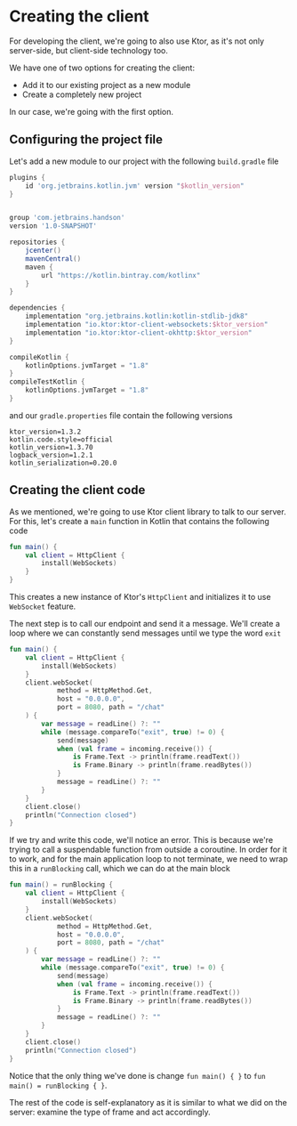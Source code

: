 # Creating the client

For developing the client, we're going to also use Ktor, as it's not only server-side, but
client-side technology too. 

We have one of two options for creating the client:

* Add it to our existing project as a new module
* Create a completely new project

In our case, we're going with the first option.

## Configuring the project file 

Let's add a new module to our project with the following `build.gradle` file

```groovy
plugins {
    id 'org.jetbrains.kotlin.jvm' version "$kotlin_version"
}


group 'com.jetbrains.handson'
version '1.0-SNAPSHOT'

repositories {
    jcenter()
    mavenCentral()
    maven {
        url "https://kotlin.bintray.com/kotlinx"
    }
}

dependencies {
    implementation "org.jetbrains.kotlin:kotlin-stdlib-jdk8"
    implementation "io.ktor:ktor-client-websockets:$ktor_version"
    implementation "io.ktor:ktor-client-okhttp:$ktor_version"
}

compileKotlin {
    kotlinOptions.jvmTarget = "1.8"
}
compileTestKotlin {
    kotlinOptions.jvmTarget = "1.8"
}
```

and our `gradle.properties` file contain the following versions

```
ktor_version=1.3.2
kotlin.code.style=official
kotlin_version=1.3.70
logback_version=1.2.1
kotlin_serialization=0.20.0
```

## Creating the client code

As we mentioned, we're going to use Ktor client library to talk to our server. For this, let's create a `main` function in Kotlin
that contains the following code

```kotlin
fun main() {
    val client = HttpClient {
        install(WebSockets)
    }
}
```

This creates a new instance of Ktor's `HttpClient` and initializes it to use `WebSocket` feature.

The next step is to call our endpoint and send it a message. We'll create a loop where we can constantly
send messages until we type the word `exit`

```kotlin
fun main() {
    val client = HttpClient {
        install(WebSockets)
    }
    client.webSocket(
            method = HttpMethod.Get,
            host = "0.0.0.0",
            port = 8080, path = "/chat"
    ) {
        var message = readLine() ?: ""
        while (message.compareTo("exit", true) != 0) {
            send(message)
            when (val frame = incoming.receive()) {
                is Frame.Text -> println(frame.readText())
                is Frame.Binary -> println(frame.readBytes())
            }
            message = readLine() ?: ""
        }
    }
    client.close()
    println("Connection closed")
}
```

If we try and write this code, we'll notice an error. This is because we're trying to call
a suspendable function from outside a coroutine. In order for it to work, and for the main application
loop to not terminate, we need to wrap this in a `runBlocking` call, which we can do at the main
block

```kotlin
fun main() = runBlocking {
    val client = HttpClient {
        install(WebSockets)
    }
    client.webSocket(
            method = HttpMethod.Get,
            host = "0.0.0.0",
            port = 8080, path = "/chat"
    ) {
        var message = readLine() ?: ""
        while (message.compareTo("exit", true) != 0) {
            send(message)
            when (val frame = incoming.receive()) {
                is Frame.Text -> println(frame.readText())
                is Frame.Binary -> println(frame.readBytes())
            }
            message = readLine() ?: ""
        }
    }
    client.close()
    println("Connection closed")
}
```

Notice that the only thing we've done is change `fun main() { }` to `fun main() = runBlocking { }`.

The rest of the code is self-explanatory as it is similar to what we did on the server: examine the type
of frame and act accordingly.
